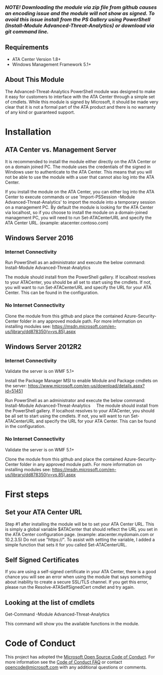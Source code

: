 ### **_NOTE! Downloading the module via zip file from github causes an encoding issue and the module will not show as signed. To avoid this issue install from the PS Gallery using PowerShell (Install-Module Advanced-Threat-Analytics) or download via git command line._**
  
## Requirements
- ATA Center Version 1.8+
- Windows Management Framework 5.1+
  
## About This Module
The Advanced-Threat-Analytics PowerShell module was designed to make it easy for customers to interface with the ATA Center through a simple set of cmdlets.
While this module is signed by Microsoft, it should be made very clear that it is not a formal part of the ATA product and there is no warranty of any kind or guaranteed support.

# Installation

## ATA Center vs. Management Server
It is recommended to install the module either directly on the ATA Center or on a domain joined PC. The module uses the credentials of the signed in Windows user to authenticate to the ATA Center. This means that you will not be able to use the module with a user that cannot also log into the ATA Center.

If you install the module on the ATA Center, you can either log into the ATA Center to execute commands or use 'Import-PSSession -Module Advanced-Threat-Analytics' to import the module into a temporary session on a management PC. By default the module is looking for the ATA Center via localhost, so if you choose to install the module on a domain-joined management PC, you will need to run Set-ATACenterURL and specify the ATA Center URL. (example: atacenter.contoso.com)

## Windows Server 2016

### Internet Connectivity
Run PowerShell as an administrator and execute the below command:
Install-Module Advanced-Threat-Analytics

The module should install from the PowerShell gallery. If localhost resolves to your ATACenter, you should be all set to start using the cmdlets. If not, you will want to run Set-ATACenterURL and specify the URL for your ATA Center. This can be found in the configuration.

### No Internet Connectivity
Clone the module from this github and place the contained Azure-Security-Center folder in any approved module path.
For more information on installing modules see: https://msdn.microsoft.com/en-us/library/dd878350(v=vs.85).aspx

## Windows Server 2012R2

### Internet Connectivity
Validate the server is on WMF 5.1+
  
Install the Package Manager MSI to enable Module and Package cmdlets on the server: https://www.microsoft.com/en-us/download/details.aspx?id=51451

Run PowerShell as an administrator and execute the below command:  
Install-Module Advanced-Threat-Analytics  
  
The module should install from the PowerShell gallery. If localhost resolves to your ATACenter, you should be all set to start using the cmdlets. If not, you will want to run Set-ATACenterURL and specify the URL for your ATA Center. This can be found in the configuration.  
  
### No Internet Connectivity
Validate the server is on WMF 5.1+
  
Clone the module from this github and place the contained Azure-Security-Center folder in any approved module path.
For more information on installing modules see: https://msdn.microsoft.com/en-us/library/dd878350(v=vs.85).aspx

# First steps

## Set your ATA Center URL
Step #1 after installing the module will be to set your ATA Center URL. This is simply a global variable $ATACenter that should reflect the URL you set in the ATA Center configuration page. (example: atacenter.mydomain.com or 10.2.3.5) Do not use "https://". To assist with setting the variable, I added a simple function that sets it for you called Set-ATACenterURL.

## Self Signed Certificates
If you are using a self-signed certificate in your ATA Center, there is a good chance you will see an error when using the module that says something about inability to create a secure SSL/TLS channel. If you get this error, please run the Resolve-ATASelfSignedCert cmdlet and try again.

## Looking at the list of cmdlets
Get-Command -Module Advanced-Threat-Analytics

This command will show you the available functions in the module.

# Code of Conduct

This project has adopted the [Microsoft Open Source Code of Conduct](https://opensource.microsoft.com/codeofconduct/).
For more information see the [Code of Conduct FAQ](https://opensource.microsoft.com/codeofconduct/faq/) or
contact [opencode@microsoft.com](mailto:opencode@microsoft.com) with any additional questions or comments.
